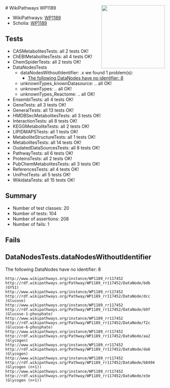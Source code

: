 <img style="float: right; width: 200px" src="https://upload.wikimedia.org/wikipedia/commons/thumb/8/83/Wplogo_with_text_500.png/640px-Wplogo_with_text_500.png" />
# WikiPathways WP1189

* WikiPathways: [WP1189](https://new.wikipathways.org/pathways/WP1189)
* Scholia: [WP1189](https://scholia.toolforge.org/wikipathways/WP1189)
## Tests
* CASMetabolitesTests: all 2 tests OK!
* ChEBIMetabolitesTests: all 4 tests OK!
* ChemSpiderTests: all 2 tests OK!
* DataNodesTests
    * dataNodesWithoutIdentifier: .x we found 1 problem(s):
        * [The following DataNodes have no identifier: 8](#d2d32fa7)
    * unknownTypes_knownDatasource: .. all OK!
    * unknownTypes: .. all OK!
    * unknownTypes_Reactome: .. all OK!
* EnsemblTests: all 4 tests OK!
* GeneTests: all 3 tests OK!
* GeneralTests: all 13 tests OK!
* HMDBSecMetabolitesTests: all 3 tests OK!
* InteractionTests: all 8 tests OK!
* KEGGMetaboliteTests: all 2 tests OK!
* LIPIDMAPSTests: all 1 tests OK!
* MetaboliteStructureTests: all 1 tests OK!
* MetabolitesTests: all 14 tests OK!
* OudatedDataSourcesTests: all 8 tests OK!
* PathwayTests: all 6 tests OK!
* ProteinsTests: all 2 tests OK!
* PubChemMetabolitesTests: all 3 tests OK!
* ReferencesTests: all 4 tests OK!
* UniProtTests: all 5 tests OK!
* WikidataTests: all 15 tests OK!


## Summary

* Number of test classes: 20
* Number of tests: 104
* Number of assertions: 208
* Number of fails: 1

## Fails

<a name="d2d32fa7" />

## DataNodesTests.dataNodesWithoutIdentifier

The following DataNodes have no identifier: 8
```
http://www.wikipathways.org/instance/WP1189_rr117452 http://rdf.wikipathways.org/Pathway/WP1189_rr117452/DataNode/bdb (GYS1)
http://www.wikipathways.org/instance/WP1189_rr117452 http://rdf.wikipathways.org/Pathway/WP1189_rr117452/DataNode/dcc (Glucose)
http://www.wikipathways.org/instance/WP1189_rr117452 http://rdf.wikipathways.org/Pathway/WP1189_rr117452/DataNode/b9f (Glucose-1-phosphate)
http://www.wikipathways.org/instance/WP1189_rr117452 http://rdf.wikipathways.org/Pathway/WP1189_rr117452/DataNode/f2c (Glucose-6-phosphate)
http://www.wikipathways.org/instance/WP1189_rr117452 http://rdf.wikipathways.org/Pathway/WP1189_rr117452/DataNode/aa2 (Glycogen)
http://www.wikipathways.org/instance/WP1189_rr117452 http://rdf.wikipathways.org/Pathway/WP1189_rr117452/DataNode/da6 (Glycogen)
http://www.wikipathways.org/instance/WP1189_rr117452 http://rdf.wikipathways.org/Pathway/WP1189_rr117452/DataNode/b8494 (Glycogen (n+1))
http://www.wikipathways.org/instance/WP1189_rr117452 http://rdf.wikipathways.org/Pathway/WP1189_rr117452/DataNode/e3e (Glycogen (n+1))
```

